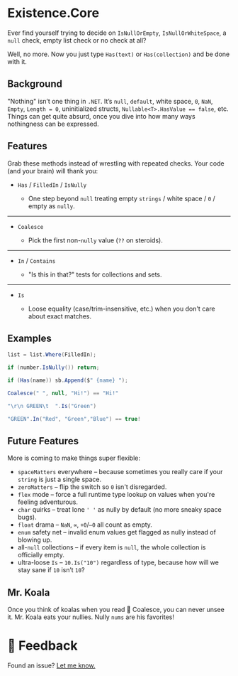 ﻿Existence.Core
==============

Ever find yourself trying to decide on `IsNullOrEmpty`, `IsNullOrWhiteSpace`, a `null` check, empty list check or no check at all?

Well, no more. Now you just type `Has(text)` or `Has(collection)` and be done with it.

Background
----------

"Nothing" isn’t one thing in `.NET`. It’s `null`, `default`, white space, `0`, `NaN`, `Empty`, `Length = 0`, uninitialized structs, `Nullable<T>.HasValue == false`, etc. Things can get quite absurd, once you dive into how many ways nothingness can be expressed.

Features
--------

Grab these methods instead of wrestling with repeated checks.
Your code (and your brain) will thank you:

- `Has` / `FilledIn` / `IsNully`

    - One step beyond `null` treating empty `strings` / white space / `0` / empty as `nully`.

-----

- `Coalesce`

    - Pick the first non-`nully` value (`??` on steroids).

-----

- `In` / `Contains`

    - "Is this in that?" tests for collections and sets.

-----

- `Is`

    - Loose equality (case/trim-insensitive, etc.) when you don't care about exact matches.


Examples
--------

```cs
list = list.Where(FilledIn);

if (number.IsNully()) return;

if (Has(name)) sb.Append($" {name} ");

Coalesce(" ", null, "Hi!") == "Hi!"

"\r\n GREEN\t  ".Is("Green")

"GREEN".In("Red", "Green","Blue") == true!
```

Future Features
---------------

More is coming to make things super flexible:

- `spaceMatters` everywhere – because sometimes you really care if your `string` is just a single space.
- `zeroMatters` – flip the switch so `0` isn't disregarded.
- `flex` mode – force a full runtime type lookup on values when you're feeling adventurous.
- `char` quirks – treat lone `' '` as nully by default (no more sneaky space bugs).
- `float` drama – `NaN`, `∞`, `+0`/`–0` all count as empty.
- `enum` safety net – invalid enum values get flagged as nully instead of blowing up.
- all-`null` collections – if every item is `null`, the whole collection is officially empty.
- ultra-loose `Is` – `10.Is("10")` regardless of type, because how will we stay sane if `10` isn’t `10`?


Mr. Koala
---------

Once you think of koalas when you read 🐨 Coalesce, you can never unsee it. Mr. Koala eats your nullies. Nully `nums` are his favorites!


💬 Feedback
============

Found an issue? [Let me know.](https://jjvanzon.github.io/#-how-to-reach-me)